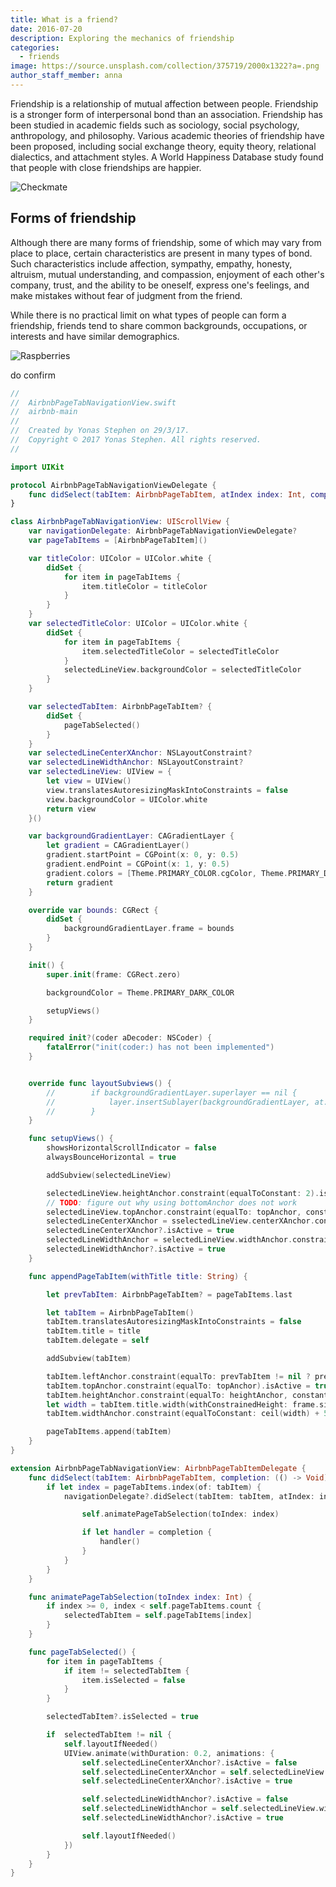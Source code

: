 ```yaml
---
title: What is a friend?
date: 2016-07-20
description: Exploring the mechanics of friendship
categories:
  - friends
image: https://source.unsplash.com/collection/375719/2000x1322?a=.png
author_staff_member: anna
---
```


Friendship is a relationship of mutual affection between people. Friendship is a stronger form of interpersonal bond than an association. Friendship has been studied in academic fields such as sociology, social psychology, anthropology, and philosophy. Various academic theories of friendship have been proposed, including social exchange theory, equity theory, relational dialectics, and attachment styles. A World Happiness Database study found that people with close friendships are happier.

![Checkmate](https://source.unsplash.com/random/1500x1000)

## Forms of friendship

Although there are many forms of friendship, some of which may vary from place to place, certain characteristics are present in many types of bond. Such characteristics include affection, sympathy, empathy, honesty, altruism, mutual understanding, and compassion, enjoyment of each other's company, trust, and the ability to be oneself, express one's feelings, and make mistakes without fear of judgment from the friend.

While there is no practical limit on what types of people can form a friendship, friends tend to share common backgrounds, occupations, or interests and have similar demographics.

![Raspberries](https://source.unsplash.com/random/1500x1001)

do confirm

```Swift
//
//  AirbnbPageTabNavigationView.swift
//  airbnb-main
//
//  Created by Yonas Stephen on 29/3/17.
//  Copyright © 2017 Yonas Stephen. All rights reserved.
//

import UIKit

protocol AirbnbPageTabNavigationViewDelegate {
    func didSelect(tabItem: AirbnbPageTabItem, atIndex index: Int, completion: (() -> Void)?)
}

class AirbnbPageTabNavigationView: UIScrollView {
    var navigationDelegate: AirbnbPageTabNavigationViewDelegate?
    var pageTabItems = [AirbnbPageTabItem]()

    var titleColor: UIColor = UIColor.white {
        didSet {
            for item in pageTabItems {
                item.titleColor = titleColor
            }
        }
    }
    var selectedTitleColor: UIColor = UIColor.white {
        didSet {
            for item in pageTabItems {
                item.selectedTitleColor = selectedTitleColor
            }
            selectedLineView.backgroundColor = selectedTitleColor
        }
    }

    var selectedTabItem: AirbnbPageTabItem? {
        didSet {
            pageTabSelected()
        }
    }
    var selectedLineCenterXAnchor: NSLayoutConstraint?
    var selectedLineWidthAnchor: NSLayoutConstraint?
    var selectedLineView: UIView = {
        let view = UIView()
        view.translatesAutoresizingMaskIntoConstraints = false
        view.backgroundColor = UIColor.white
        return view
    }()

    var backgroundGradientLayer: CAGradientLayer {
        let gradient = CAGradientLayer()
        gradient.startPoint = CGPoint(x: 0, y: 0.5)
        gradient.endPoint = CGPoint(x: 1, y: 0.5)
        gradient.colors = [Theme.PRIMARY_COLOR.cgColor, Theme.PRIMARY_DARK_COLOR.cgColor]
        return gradient
    }

    override var bounds: CGRect {
        didSet {
            backgroundGradientLayer.frame = bounds
        }
    }

    init() {
        super.init(frame: CGRect.zero)

        backgroundColor = Theme.PRIMARY_DARK_COLOR

        setupViews()
    }

    required init?(coder aDecoder: NSCoder) {
        fatalError("init(coder:) has not been implemented")
    }


    override func layoutSubviews() {
        //        if backgroundGradientLayer.superlayer == nil {
        //            layer.insertSublayer(backgroundGradientLayer, at: 0)
        //        }
    }

    func setupViews() {
        showsHorizontalScrollIndicator = false
        alwaysBounceHorizontal = true

        addSubview(selectedLineView)

        selectedLineView.heightAnchor.constraint(equalToConstant: 2).isActive = true
        // TODO: figure out why using bottomAnchor does not work
        selectedLineView.topAnchor.constraint(equalTo: topAnchor, constant: 50 - 2).isActive = true
        selectedLineCenterXAnchor = sselectedLineView.centerXAnchor.constraint(equalTo: centerXAnchor)
        selectedLineCenterXAnchor?.isActive = true
        selectedLineWidthAnchor = selectedLineView.widthAnchor.constraint(equalTo: widthAnchor)
        selectedLineWidthAnchor?.isActive = true
    }

    func appendPageTabItem(withTitle title: String) {

        let prevTabItem: AirbnbPageTabItem? = pageTabItems.last

        let tabItem = AirbnbPageTabItem()
        tabItem.translatesAutoresizingMaskIntoConstraints = false
        tabItem.title = title
        tabItem.delegate = self

        addSubview(tabItem)

        tabItem.leftAnchor.constraint(equalTo: prevTabItem != nil ? prevTabItem!.rightAnchor : leftAnchor).isActive = true
        tabItem.topAnchor.constraint(equalTo: topAnchor).isActive = true
        tabItem.heightAnchor.constraint(equalTo: heightAnchor, constant: -2).isActive = true
        let width = tabItem.title.width(withConstrainedHeight: frame.size.height, font: tabItem.titleButton.titleLabel!.font)
        tabItem.widthAnchor.constraint(equalToConstant: ceil(width) + 50).isActive = true

        pageTabItems.append(tabItem)
    }
}

extension AirbnbPageTabNavigationView: AirbnbPageTabItemDelegate {
    func didSelect(tabItem: AirbnbPageTabItem, completion: (() -> Void)?) {
        if let index = pageTabItems.index(of: tabItem) {
            navigationDelegate?.didSelect(tabItem: tabItem, atIndex: index) {

                self.animatePageTabSelection(toIndex: index)

                if let handler = completion {
                    handler()
                }
            }
        }
    }

    func animatePageTabSelection(toIndex index: Int) {
        if index >= 0, index < self.pageTabItems.count {
            selectedTabItem = self.pageTabItems[index]
        }
    }

    func pageTabSelected() {
        for item in pageTabItems {
            if item != selectedTabItem {
                item.isSelected = false
            }
        }

        selectedTabItem?.isSelected = true

        if  selectedTabItem != nil {
            self.layoutIfNeeded()
            UIView.animate(withDuration: 0.2, animations: {
                self.selectedLineCenterXAnchor?.isActive = false
                self.selectedLineCenterXAnchor = self.selectedLineView.centerXAnchor.constraint(equalTo: self.selectedTabItem!.centerXAnchor)
                self.selectedLineCenterXAnchor?.isActive = true

                self.selectedLineWidthAnchor?.isActive = false
                self.selectedLineWidthAnchor = self.selectedLineView.widthAnchor.constraint(equalTo: self.selectedTabItem!.widthAnchor, constant: -30)
                self.selectedLineWidthAnchor?.isActive = true

                self.layoutIfNeeded()
            })
        }
    }
}
```
